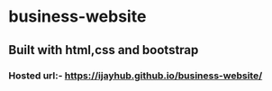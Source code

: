 # business-website
## Built with html,css and bootstrap
### Hosted url:- https://ijayhub.github.io/business-website/
